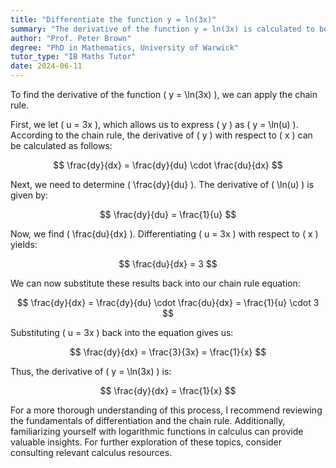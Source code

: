 ```yaml
---
title: "Differentiate the function y = ln(3x)"
summary: "The derivative of the function y = ln(3x) is calculated to be 1/x, highlighting the relationship between logarithmic functions and their rates of change."
author: "Prof. Peter Brown"
degree: "PhD in Mathematics, University of Warwick"
tutor_type: "IB Maths Tutor"
date: 2024-06-11
---
```


To find the derivative of the function \( y = \ln(3x) \), we can apply the chain rule. 

First, we let \( u = 3x \), which allows us to express \( y \) as \( y = \ln(u) \). According to the chain rule, the derivative of \( y \) with respect to \( x \) can be calculated as follows:

$$
\frac{dy}{dx} = \frac{dy}{du} \cdot \frac{du}{dx}
$$

Next, we need to determine \( \frac{dy}{du} \). The derivative of \( \ln(u) \) is given by:

$$
\frac{dy}{du} = \frac{1}{u}
$$

Now, we find \( \frac{du}{dx} \). Differentiating \( u = 3x \) with respect to \( x \) yields:

$$
\frac{du}{dx} = 3
$$

We can now substitute these results back into our chain rule equation:

$$
\frac{dy}{dx} = \frac{dy}{du} \cdot \frac{du}{dx} = \frac{1}{u} \cdot 3
$$

Substituting \( u = 3x \) back into the equation gives us:

$$
\frac{dy}{dx} = \frac{3}{3x} = \frac{1}{x}
$$

Thus, the derivative of \( y = \ln(3x) \) is:

$$
\frac{dy}{dx} = \frac{1}{x}
$$

For a more thorough understanding of this process, I recommend reviewing the fundamentals of differentiation and the chain rule. Additionally, familiarizing yourself with logarithmic functions in calculus can provide valuable insights. For further exploration of these topics, consider consulting relevant calculus resources.
    